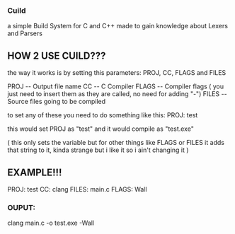 ### Cuild
a simple Build System for C and C++ made to gain knowledge about Lexers and Parsers

## HOW 2 USE CUILD???
the way it works is by setting this parameters:
PROJ, CC, FLAGS and FILES

PROJ -- Output file name
CC -- C Compiler
FLAGS -- Compiler flags ( you just need to insert them as they are called, no need for adding "-")
FILES -- Source files going to be compiled

to set any of these you need to do something like this:
PROJ: test

this would set PROJ as "test" and it would compile as "test.exe"

( this only sets the variable but for other things like FLAGS or FILES it adds that string to it, kinda strange but i like it so i ain't changing it )

## EXAMPLE!!!
PROJ: test
CC: clang
FILES: main.c
FLAGS: Wall

### OUPUT:
clang main.c -o test.exe -Wall